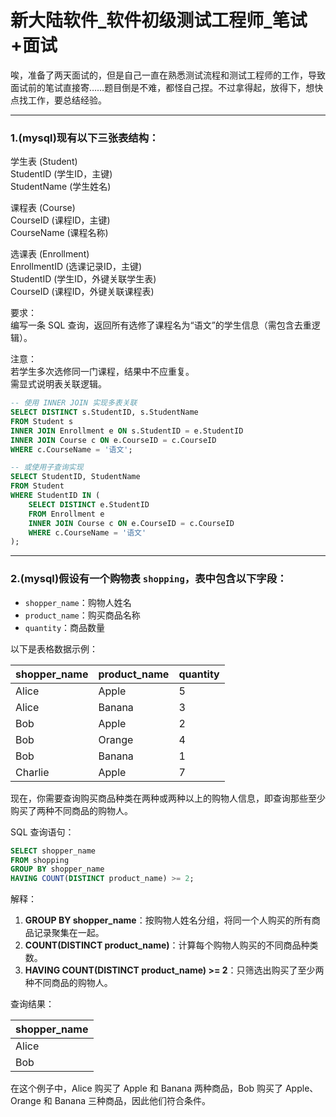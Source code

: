 # 新大陆软件_软件初级测试工程师_笔试+面试
唉，准备了两天面试的，但是自己一直在熟悉测试流程和测试工程师的工作，导致面试前的笔试直接寄……题目倒是不难，都怪自己捏。不过拿得起，放得下，想快点找工作，要总结经验。

---

### 1.(mysql)现有以下三张表结构：

学生表 (Student)  
StudentID (学生ID，主键)  
StudentName (学生姓名)

课程表 (Course)  
CourseID (课程ID，主键)  
CourseName (课程名称)

选课表 (Enrollment)  
EnrollmentID (选课记录ID，主键)  
StudentID (学生ID，外键关联学生表)  
CourseID (课程ID，外键关联课程表)

要求：  
编写一条 SQL 查询，返回所有选修了课程名为“语文”的学生信息（需包含去重逻辑）。

注意：  
若学生多次选修同一门课程，结果中不应重复。  
需显式说明表关联逻辑。

```SQL
-- 使用 INNER JOIN 实现多表关联
SELECT DISTINCT s.StudentID, s.StudentName
FROM Student s
INNER JOIN Enrollment e ON s.StudentID = e.StudentID
INNER JOIN Course c ON e.CourseID = c.CourseID
WHERE c.CourseName = '语文';

-- 或使用子查询实现
SELECT StudentID, StudentName
FROM Student
WHERE StudentID IN (
    SELECT DISTINCT e.StudentID
    FROM Enrollment e
    INNER JOIN Course c ON e.CourseID = c.CourseID
    WHERE c.CourseName = '语文'
);
```

---

### 2.(mysql)假设有一个购物表 `shopping`，表中包含以下字段：  
- `shopper_name`：购物人姓名    
- `product_name`：购买商品名称  
- `quantity`：商品数量  

以下是表格数据示例：  

| shopper_name | product_name | quantity |  
|--------------|--------------|----------|  
| Alice        | Apple        | 5        |  
| Alice        | Banana       | 3        |  
| Bob          | Apple        | 2        |  
| Bob          | Orange       | 4        |  
| Bob          | Banana       | 1        |  
| Charlie      | Apple        | 7        |  

现在，你需要查询购买商品种类在两种或两种以上的购物人信息，即查询那些至少购买了两种不同商品的购物人。

SQL 查询语句：

```sql
SELECT shopper_name
FROM shopping
GROUP BY shopper_name
HAVING COUNT(DISTINCT product_name) >= 2;
```

解释：  
1. **GROUP BY shopper_name**：按购物人姓名分组，将同一个人购买的所有商品记录聚集在一起。  
2. **COUNT(DISTINCT product_name)**：计算每个购物人购买的不同商品种类数。  
3. **HAVING COUNT(DISTINCT product_name) >= 2**：只筛选出购买了至少两种不同商品的购物人。

查询结果：

| shopper_name |  
|--------------|  
| Alice        |  
| Bob          |  

在这个例子中，Alice 购买了 Apple 和 Banana 两种商品，Bob 购买了 Apple、Orange 和 Banana 三种商品，因此他们符合条件。
